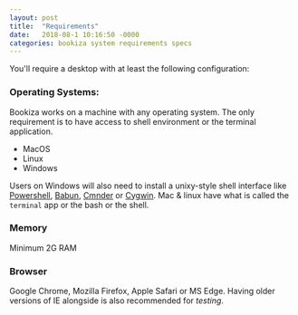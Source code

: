 ```yaml
---
layout: post
title:  "Requirements"
date:   2018-08-1 10:16:50 -0000
categories: bookiza system requirements specs
---
```


You'll require a desktop with at least the following configuration:

### Operating Systems: 

Bookiza works on a machine with any operating system. The only requirement is to have access to shell environment or the terminal application.

- MacOS 
- Linux
- Windows 

Users on Windows will also need to install a unixy-style shell interface like [Powershell](https://technet.microsoft.com/en-us/library/hh847837.aspx), [Babun](http://babun.github.io/), [Cmnder](https://github.com/cmderdev/cmder) or [Cygwin](https://www.cygwin.com/). Mac & linux have what is called the `terminal` app or the bash or the shell. 

### Memory 
Minimum 2G RAM 

### Browser
Google Chrome, Mozilla Firefox, Apple Safari or MS Edge. Having older versions of IE alongside is also recommended for *testing*.
